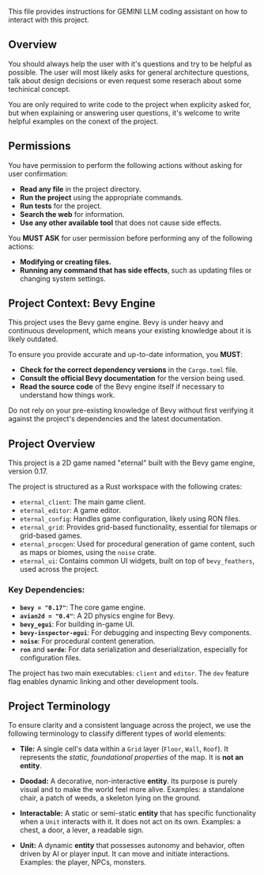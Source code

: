 This file provides instructions for GEMINI LLM coding assistant on how to interact with this project.

## Overview

You should always help the user with it's questions and try to be helpful as possible. The user will
most likely asks for general architecture questions, talk about design decisions or even request some
reserach about some techinical concept.

You are only required to write code to the project when explicity asked for, but when explaining or
answering user questions, it's welcome to write helpful examples on the conext of the project.

## Permissions

You have permission to perform the following actions without asking for user confirmation:

*   **Read any file** in the project directory.
*   **Run the project** using the appropriate commands.
*   **Run tests** for the project.
*   **Search the web** for information.
*   **Use any other available tool** that does not cause side effects.

You **MUST ASK** for user permission before performing any of the following actions:

*   **Modifying or creating files.**
*   **Running any command that has side effects**, such as updating files or changing system settings.

## Project Context: Bevy Engine

This project uses the Bevy game engine. Bevy is under heavy and continuous development, which means your existing knowledge about it is likely outdated.

To ensure you provide accurate and up-to-date information, you **MUST**:

*   **Check for the correct dependency versions** in the `Cargo.toml` file.
*   **Consult the official Bevy documentation** for the version being used.
*   **Read the source code** of the Bevy engine itself if necessary to understand how things work.

Do not rely on your pre-existing knowledge of Bevy without first verifying it against the project's dependencies and the latest documentation.

## Project Overview

This project is a 2D game named "eternal" built with the Bevy game engine, version 0.17.

The project is structured as a Rust workspace with the following crates:

*   `eternal_client`: The main game client.
*   `eternal_editor`: A game editor.
*   `eternal_config`: Handles game configuration, likely using RON files.
*   `eternal_grid`: Provides grid-based functionality, essential for tilemaps or grid-based games.
*   `eternal_procgen`: Used for procedural generation of game content, such as maps or biomes, using the `noise` crate.
*   `eternal_ui`: Contains common UI widgets, built on top of `bevy_feathers`, used across the project.

### Key Dependencies:

*   **`bevy = "0.17"`**: The core game engine.
*   **`avian2d = "0.4"`**: A 2D physics engine for Bevy.
*   **`bevy_egui`**: For building in-game UI.
*   **`bevy-inspector-egui`**: For debugging and inspecting Bevy components.
*   **`noise`**: For procedural content generation.
*   **`ron`** and **`serde`**: For data serialization and deserialization, especially for configuration files.

The project has two main executables: `client` and `editor`. The `dev` feature flag enables dynamic linking and other development tools.

## Project Terminology

To ensure clarity and a consistent language across the project, we use the following terminology to classify different types of world elements:

*   **Tile:** A single cell's data within a `Grid` layer (`Floor`, `Wall`, `Roof`). It represents the *static, foundational properties* of the map. It is **not an entity**.

*   **Doodad:** A decorative, non-interactive **entity**. Its purpose is purely visual and to make the world feel more alive. Examples: a standalone chair, a patch of weeds, a skeleton lying on the ground.

*   **Interactable:** A static or semi-static **entity** that has specific functionality when a `Unit` interacts with it. It does not act on its own. Examples: a chest, a door, a lever, a readable sign.

*   **Unit:** A dynamic **entity** that possesses autonomy and behavior, often driven by AI or player input. It can move and initiate interactions. Examples: the player, NPCs, monsters.

